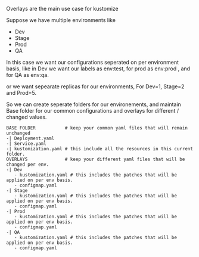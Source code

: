 Overlays are the main use case for kustomize

Suppose we have multiple environments like
- Dev
- Stage
- Prod
- QA

In this case we want our configurations seperated on per environment basis, like in Dev we want our labels as env:test, for prod as env:prod , and for QA as env:qa.

or we want sepearate replicas for our environments, For Dev=1, Stage=2 and Prod=5. 

So we can create seperate folders for our environements, and maintain Base folder for our common configurations and overlays for different / changed values.

```
BASE FOLDER           # keep your common yaml files that will remain unchanged
-| Deployment.yaml
-| Service.yaml
-| kustomization.yaml # this include all the resources in this current folder.
OVERLAYS              # keep your different yaml files that will be changed per env.
-| Dev
   - kustomization.yaml # this includes the patches that will be applied on per env basis.
   - configmap.yaml
-| Stage
   - kustomization.yaml # this includes the patches that will be applied on per env basis.
   - configmap.yaml
-| Prod
   - kustomization.yaml # this includes the patches that will be applied on per env basis.
   - configmap.yaml
-| QA
   - kustomization.yaml # this includes the patches that will be applied on per env basis.
   - configmap.yaml

```